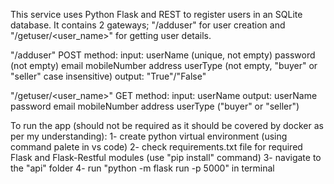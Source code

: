 This service uses Python Flask and REST to register users in an SQLite database. It contains 2 gateways; "/adduser" for user creation and "/getuser/<user_name>" for getting user details.

"/adduser" POST method:
input:
    userName (unique, not empty)
    password (not empty)
    email
    mobileNumber
    address
    userType (not empty, "buyer" or "seller" case insensitive)
output:
"True"/"False"


"/getuser/<user_name>" GET method:
input:
    userName
output:
    userName
    password
    email
    mobileNumber
    address
    userType ("buyer" or "seller")

To run the app (should not be required as it should be covered by docker as per my understanding):
1- create python virtual environment (using command palete in vs code)
2- check requirements.txt file for required Flask and Flask-Restful modules (use "pip install" command)
3- navigate to the "api" folder
4- run "python -m flask run -p 5000" in terminal